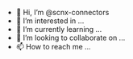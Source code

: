 - 👋 Hi, I’m @scnx-connectors
- 👀 I’m interested in ...
- 🌱 I’m currently learning ...
- 💞️ I’m looking to collaborate on ...
- 📫 How to reach me ...

<!---
scnx-connectors/scnx-connectors is a ✨ special ✨ repository because its `README.md` (this file) appears on your GitHub profile.
You can click the Preview link to take a look at your changes.
--->
